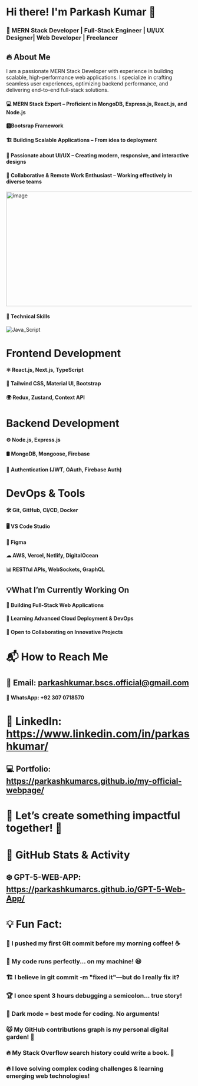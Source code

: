 # Hi there! I'm Parkash Kumar 👋
### 🚀 MERN Stack Developer | Full-Stack Engineer | UI/UX  Designer| Web Developer | Freelancer

## 🔥 About Me
I am a passionate MERN Stack Developer with experience in building scalable, high-performance web applications. I specialize in crafting seamless user experiences, optimizing backend performance, and delivering end-to-end full-stack solutions.

#### 💻 MERN Stack Expert – Proficient in MongoDB, Express.js, React.js, and Node.js
#### 🅱️Bootsrap Framework
#### 🏗 Building Scalable Applications – From idea to deployment
#### 🚀 Passionate about UI/UX – Creating modern, responsive, and interactive designs
#### 🔄 Collaborative & Remote Work Enthusiast – Working effectively in diverse teams
<img width="533" height="311" alt="image" src="https://github.com/user-attachments/assets/a2dde4e1-555c-47fd-8d54-eb90fbd1da82" />

#### 🚀 Technical Skills

![Java_Script](https://github.com/user-attachments/assets/8ad502c0-7e57-4abd-a4cc-dae83d99d1c9)
# Frontend Development
#### ⚛️ React.js, Next.js, TypeScript
#### 🎨 Tailwind CSS, Material UI, Bootstrap
#### 🌍 Redux, Zustand, Context API
# Backend Development
#### ⚙️ Node.js, Express.js
#### 🛢 MongoDB, Mongoose, Firebase
#### 🔐 Authentication (JWT, OAuth, Firebase Auth)
# DevOps & Tools
#### 🛠 Git, GitHub, CI/CD, Docker
#### 🖥️ VS Code Studio  
#### 🎨 Figma
#### ☁ AWS, Vercel, Netlify, DigitalOcean
#### 📊 RESTful APIs, WebSockets, GraphQL
## 💡What I’m Currently Working On
#### 🎯 Building Full-Stack Web Applications
#### 📖 Learning Advanced Cloud Deployment & DevOps
#### 🤝 Open to Collaborating on Innovative Projects
# 📬 How to Reach Me
## 📩 Email: parkashkumar.bscs.official@gmail.com
#### 📱 WhatsApp: +92 307 0718570
# 💼 LinkedIn: https://www.linkedin.com/in/parkashkumar/
## 💻 Portfolio: https://parkashkumarcs.github.io/my-official-webpage/

# 🚀 Let’s create something impactful together! 🚀

# 🎯 GitHub Stats & Activity
## ❄️ GPT-5-WEB-APP: https://parkashkumarcs.github.io/GPT-5-Web-App/


# 💡 Fun Fact:
### 🚀 I pushed my first Git commit before my morning coffee! ☕

### 🤖 My code runs perfectly... on my machine! 😆

### 🏗️ I believe in git commit -m "fixed it"—but do I really fix it?

### 🏆 I once spent 3 hours debugging a semicolon... true story!

### 🎨 Dark mode = best mode for coding. No arguments!

### 🐱 My GitHub contributions graph is my personal digital garden! 🌱

### 🔥 My Stack Overflow search history could write a book. 📖
### 🔥 I love solving complex coding challenges & learning emerging web technologies!
